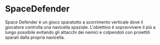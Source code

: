 # SpaceDefender
Space Defender è un gioco sparatutto a scorrimento verticale dove il giocatore controlla una navicella spaziale. L'obiettivo è sopravvivere il più a lungo possibile evitando gli attacchi dei nemici e colpendoli con proiettili sparati dalla propria navicella.
